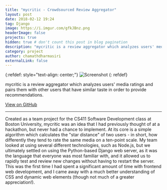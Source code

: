 ```yaml
---
title: "mycritic - Crowdsourced Review Aggregator"
layout: post
date: 2018-02-12 19:24
tag: Django
image: https://i.imgur.com/gfkJBnz.png
headerImage: false
projects: true
hidden: true # don't count this post in blog pagination
description: "mycritic is a review aggregator which analyzes users' media ratings and pairs them with other users that have similar taste in order to provide recommendations."
category: project
author: chamathdharmasiri
externalLink: false
---
```


{:refdef: style="text-align: center;"}
![Screenshot](https://i.imgur.com/Mgvv9gB.png)
{: refdef}

mycritic is a review aggregator which analyzes users' media ratings and pairs them with other users that have similar taste in order to provide recommendations.

[View on GitHub](https://github.com/CS411-Team-5/mycritic)

---

Created as a team project for the CS411 Software Development class at Boston University, mycritic was an idea that I had previously thought of at a hackathon, but never had a chance to implement. At its core is a simple algorithm which calculates the "star distance" of two users - in short, how differently they tend to rate the same media on a ten-point scale. My team looked at using several different technologies, such as Node.js, but we ultimately settled on using the Python-based Django web server, as it was the language that everyone was most familiar with, and it allowed us to rapidly test and review new changes without having to restart the server. This was the first time I had spent a significant amount of time with frontend web development, and I came away with a much better understanding of CSS and dynamic web elements (though not much of a greater appreciation!).